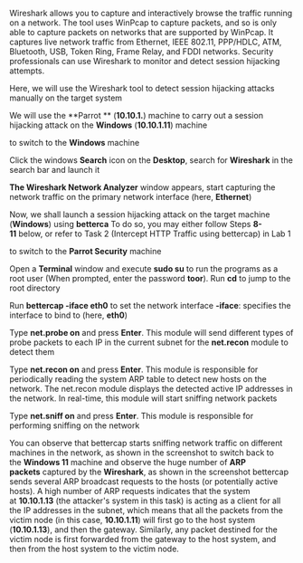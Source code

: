 
Wireshark allows you to capture and interactively browse the traffic running on a network. The tool uses WinPcap to capture packets, and so is only able to capture packets on networks that are supported by WinPcap. It captures live network traffic from Ethernet, IEEE 802.11, PPP/HDLC, ATM, Bluetooth, USB, Token Ring, Frame Relay, and FDDI networks. Security professionals can use Wireshark to monitor and detect session hijacking attempts.

Here, we will use the Wireshark tool to detect session hijacking attacks manually on the target system

We will use the **Parrot ** (**10.10.1.**) machine to carry out a session hijacking attack on the **Windows** (**10.10.1.11**) machine

to switch to the **Windows** machine

Click the windows **Search** icon on the **Desktop**, search for **Wireshark** in the search bar and launch it

**The Wireshark Network Analyzer** window appears, start capturing the network traffic on the primary network interface (here, **Ethernet**)

Now, we shall launch a session hijacking attack on the target machine (**Windows**) using **betterca**
To do so, you may either follow Steps **8-11** below, or refer to Task 2 (Intercept HTTP Traffic using bettercap) in Lab 1

to switch to the **Parrot Security** machine

Open a **Terminal** window and execute **sudo su** to run the programs as a root user (When prompted, enter the password **toor**). Run **cd** to jump to the root directory

Run **bettercap -iface eth0** to set the network interface
**-iface**: specifies the interface to bind to (here, **eth0**)

Type **net.probe on** and press **Enter**. This module will send different types of probe packets to each IP in the current subnet for the **net.recon** module to detect them

Type **net.recon on** and press **Enter**. This module is responsible for periodically reading the system ARP table to detect new hosts on the network.
The net.recon module displays the detected active IP addresses in the network. In real-time, this module will start sniffing network packets

Type **net.sniff on** and press **Enter**. This module is responsible for performing sniffing on the network

You can observe that bettercap starts sniffing network traffic on different machines in the network, as shown in the screenshot
to switch back to the **Windows 11** machine and observe the huge number of **ARP packets** captured by the **Wireshark**, as shown in the screenshot
bettercap sends several ARP broadcast requests to the hosts (or potentially active hosts). A high number of ARP requests indicates that the system at **10.10.1.13** (the attacker's system in this task) is acting as a client for all the IP addresses in the subnet, which means that all the packets from the victim node (in this case, **10.10.1.11**) will first go to the host system (**10.10.1.13**), and then the gateway. Similarly, any packet destined for the victim node is first forwarded from the gateway to the host system, and then from the host system to the victim node.



